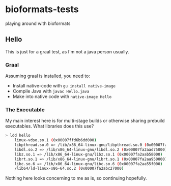 # bioformats-tests
playing around with bioformats

## Hello

This is just for a graal test, as I'm not a java person usually.

### Graal
Assuming graal is installed, you need to:

* Install native-code with `gu install native-image`
* Compile Java with `javac Hello.java`
* Make into native code with `native-image Hello`

### The Executable
My main interest here is for multi-stage builds or otherwise sharing prebuild executables. What libraries does this use?
```bash
> ldd hello
	linux-vdso.so.1 (0x00007ffd6b6dd000)
	libpthread.so.0 => /lib/x86_64-linux-gnu/libpthread.so.0 (0x00007fa2aaf79000)
	libdl.so.2 => /lib/x86_64-linux-gnu/libdl.so.2 (0x00007fa2aad75000)
	libz.so.1 => /lib/x86_64-linux-gnu/libz.so.1 (0x00007fa2aab58000)
	librt.so.1 => /lib/x86_64-linux-gnu/librt.so.1 (0x00007fa2aa950000)
	libc.so.6 => /lib/x86_64-linux-gnu/libc.so.6 (0x00007fa2aa55f000)
	/lib64/ld-linux-x86-64.so.2 (0x00007fa2abc27000)
```

Nothing here looks concerning to me as is, so continuing hopefully.
